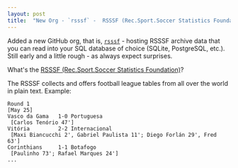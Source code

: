 ```yaml
---
layout: post
title:  "New Org - `rsssf` -  RSSSF (Rec.Sport.Soccer Statistics Foundation) Archive Data Imports for `football.db`"
---
```


Added a new GitHub org, that is, [`rsssf`](https://github.com/rsssf) - hosting
RSSSF archive data that you can read into your SQL database of choice (SQLite, PostgreSQL, etc.).
Still early and a little rough - as always expect surprises. 

What's the [RSSSF (Rec.Sport.Soccer Statistics Foundation)](http://www.rsssf.com)?

The RSSSF collects and offers football league tables from all over the world in plain text. Example: 

~~~
Round 1
[May 25]
Vasco da Gama   1-0 Portuguesa
 [Carlos Tenório 47']
Vitória         2-2 Internacional
 [Maxi Biancucchi 2', Gabriel Paulista 11'; Diego Forlán 29', Fred 63']
Corinthians     1-1 Botafogo
 [Paulinho 73'; Rafael Marques 24']
... 
~~~
